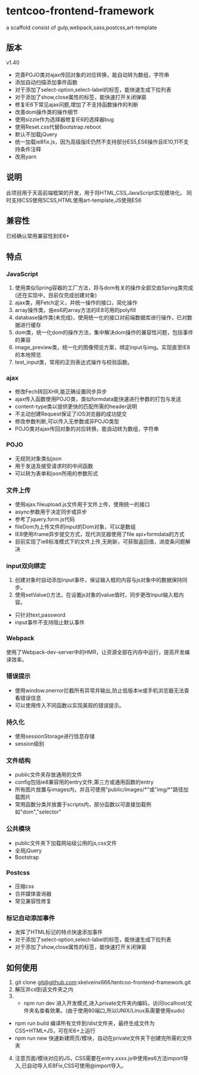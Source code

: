 # tentcoo-frontend-framework
a scaffold consist of gulp,webpack,sass,postcss,art-template

## 版本
v1.40
- 完善POJO类对ajax传回对象的对应转换，能自动转为数组，字符串
- 添加自动扫描添加事件函数
- 对于添加了select-option,select-label的标签，能快速生成下拉列表
- 对于添加了show,close属性的标签，能快速打开关闭弹窗
- 修复IE6下常见ajax问题,增加了不支持函数操作的判断
- 改善dom操作类的操作细节
- 使用sizzle作为选择器修复IE6的选择器bug
- 使用Reset.css代替Bootstrap.reboot
- 默认不加载jQuery
- 统一加载ie8fix.js，因为高级版IE仍然不支持部分ES5,ES6操作且IE10,11不支持条件注释
- 改用yarn

## 说明
此项目用于天高前端框架的开发，用于将HTML,CSS,JavaScript实现模块化。
同时支持CSS使用SCSS,HTML使用art-template,JS使用ES6

## 兼容性
已经确认常用兼容性到IE6+

## 特点
### JavaScript
1. 使用类似Spring容器的工厂方法，将与dom有关的操作全部交由Spring类完成(还在实现中，目前仅完成创建对象)
2. ajax类，用Fetch定义，并统一操作的接口，简化操作
3. array操作类，由es6的array方法的IE8可用的polyfill
4. database操作类(未完成)，使用统一化的接口对前端数据库进行操作，已对数据进行缓存
5. dom类，统一化dom的操作方法，集中解决dom操作的兼容性问题，包括事件的兼容
6. image_preview类，统一化的图像预览方案，绑定input与img。实现直至IE8的本地预览
7. test_input类，常用的正则表达式操作与校验函数。
### ajax
- 修改Fech转回XHR,能正确设置同步异步
- ajax传入函数使用POJO类，类似formdata能快速进行参数的打包与发送
- content-type类以提供更快的匹配所需的header说明
- 不主动创建Request保证了iOS浏览器的成功提交
- 修改参数判断,可以传入无参数或非POJO类型
- POJO类对ajax传回对象的对应转换，能自动转为数组，字符串
### POJO
- 无规则对象类似json
- 用于发送及接受请求时的中间函数
- 可以转为表单和json所用的参数形式
### 文件上传
- 使用ajax.fileupload.js文件用于文件上传，使用统一的接口
- async参数用于决定同步或异步
- 参考了jquery.form.js代码
- fileDom为上传文件的input的Dom对象，可以是数组
- IE8使用iframe异步提交方式，现代浏览器使用了file api+formdata的方式
- 目前实现了ie8标准模式下的文件上传,无刷新，可获取返回值，进度条问题解决
### input双向绑定
1. 创建对象时自动添加input事件，保证输入框的内容与js对象中的数据保持同步。
2. 使用setValue()方法，在设置js对象的value值时，同步更改input输入框内容。
- 只针对text,password
- input事件不支持阻止默认事件
### Webpack
使用了Webpack-dev-server中的HMR，让资源全部在内存中运行，提高开发编译效率。
### 错误提示
- 使用window.onerror拦截所有异常并输出,防止低版本ie或手机浏览器无法查看错误信息
- 可以使用传入不同函数以实现美观的错误提示。
### 持久化
- 使用sessionStorage进行信息存储
- session级别
### 文件结构
- public文件夹存放通用的文件
- config包括ie8兼容用的entry文件,第三方或通用函数的entry
- 所有图片放置与images内，并且可使用"public/images/\*"或"img/\*"路径加载图片
- 常用函数分类并放置于scripts内，部分函数以可直接加载例如"dom","selector"
### 公共模块
- public文件夹下加载网站级公用的js,css文件
- 全局jQuery
- Bootstrap
### Postcss
- 压缩css
- 合并媒体查询器
- 常见兼容性修复
### 标记自动添加事件
- 发挥了HTML标记的特点快速添加事件
- 对于添加了select-option,select-label的标签，能快速生成下拉列表
- 对于添加了show,close属性的标签，能快速打开关闭弹窗

## 如何使用
1. git clone git@github.com:xkelveinx666/tentcoo-frontend-framework.git
2. 解压并cd到该文件夹之内
3. - npm run dev 进入开发模式,进入private文件夹内编码，访问localhost/文件夹名查看效果。(由于使用80端口,所以UNIX/Linux系需要使用sudo)
 - npm run build 编译所有文件到/dist文件夹，最终生成文件为CSS+HTML+JS，可在IE6+上运行
 - npm run new 快速新建网页/模块，自动在private文件夹下创建完所需的文件夹
4. 注意页面/模块对应的JS，CSS需要在entry.xxxx.js中使用es6方法import导入,已自动导入IE8Fix,CSS可使用@import导入。